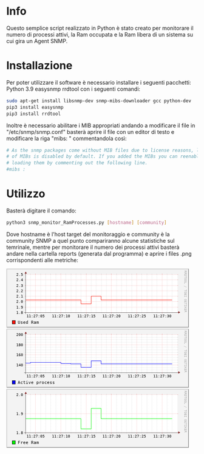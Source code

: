 # Info

Questo semplice script realizzato in Python è stato creato per monitorare il numero di processi attivi, la Ram occupata e la Ram libera di un sistema su cui gira un Agent SNMP.

# Installazione
Per poter utilizzare il software è necessario installare i seguenti pacchetti:
Python 3.9
easysnmp
rrdtool
con i seguenti comandi:

```bash
sudo apt-get install libsnmp-dev snmp-mibs-downloader gcc python-dev
pip3 install easysnmp
pip3 install rrdtool
```

Inoltre è necessario abilitare i MIB appropriati andando a modificare il file in "/etc/snmp/snmp.conf" basterà aprire il file con un editor di testo e modificare la riga "mibs: " commentandola così:

```bash
# As the snmp packages come without MIB files due to license reasons, loading
# of MIBs is disabled by default. If you added the MIBs you can reenable
# loading them by commenting out the following line.
#mibs : 
```

# Utilizzo
Basterà digitare il comando:
```bash
python3 snmp_monitor_RamProcesses.py [hostname] [community]
```
Dove hostname è l'host target del monitoraggio e community è la community SNMP a quel punto compariranno alcune statistiche sul temrinale, mentre per monitorare il numero dei processi attivi basterà andare nella cartella reports (generata dal programma) e aprire i files .png corrispondenti alle metriche:

![alt text](https://github.com/irfanto05/Fantozzi/blob/main/ram_graph.png)
![alt text](https://github.com/irfanto05/Fantozzi/blob/main/process_graph.png)
![alt text](https://github.com/irfanto05/Fantozzi/blob/main/freeRam_graph.png)
